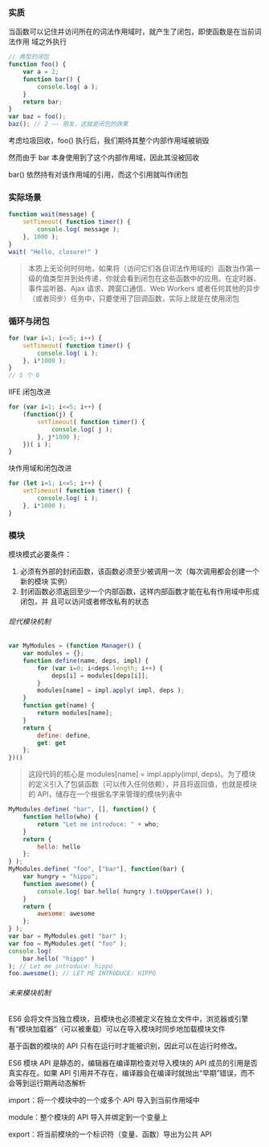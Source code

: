 ### 实质

当函数可以记住并访问所在的词法作用域时，就产生了闭包，即使函数是在当前词法作用
域之外执行

```javascript
// 典型的闭包
function foo() {
	var a = 2;
	function bar() {
		console.log( a );
	}
	return bar;
}
var baz = foo();
baz(); // 2 —— 朋友，这就是闭包的效果
```

考虑垃圾回收，foo() 执行后，我们期待其整个内部作用域被销毁

然而由于 bar 本身使用到了这个内部作用域，因此其没被回收

bar() 依然持有对该作用域的引用，而这个引用就叫作闭包

### 实际场景

```javascript
function wait(message) {
	setTimeout( function timer() {
		console.log( message );
	}, 1000 );
}
wait( "Hello, closure!" )
```

> 本质上无论何时何地，如果将（访问它们各自词法作用域的）函数当作第一级的值类型并到处传递，你就会看到闭包在这些函数中的应用。在定时器、事件监听器、Ajax 请求、跨窗口通信、Web Workers 或者任何其他的异步（或者同步）任务中，只要使用了回调函数，实际上就是在使用闭包

### 循环与闭包

```javascript
for (var i=1; i<=5; i++) {
	setTimeout( function timer() {
		console.log( i );
	}, i*1000 );
}
// 5 个 6
```

IIFE 闭包改进

```javascript
for (var i=1; i<=5; i++) {
	(function(j) {
		setTimeout( function timer() {
			console.log( j );
		}, j*1000 );
	})( i );
}
```

块作用域和闭包改进

```javascript
for (let i=1; i<=5; i++) {
	setTimeout( function timer() {
		console.log( i );
	}, i*1000 );
}
```

### 模块

模块模式必要条件：

1. 必须有外部的封闭函数，该函数必须至少被调用一次（每次调用都会创建一个新的模块
   实例）
2. 封闭函数必须返回至少一个内部函数，这样内部函数才能在私有作用域中形成闭包，并
   且可以访问或者修改私有的状态

###### 现代模块机制

```javascript
var MyModules = (function Manager() {
	var modules = {};
	function define(name, deps, impl) {
    	for (var i=0; i<deps.length; i++) {
			deps[i] = modules[deps[i]];
		}
		modules[name] = impl.apply( impl, deps );
	}
	function get(name) {
		return modules[name];
	}
	return {
		define: define,
		get: get
	};
})()
```

> 这段代码的核心是 modules[name] = impl.apply(impl, deps)。为了模块的定义引入了包装函数（可以传入任何依赖），并且将返回值，也就是模块的 API，储存在一个根据名字来管理的模块列表中

```javascript
MyModules.define( "bar", [], function() {
	function hello(who) {
		return "Let me introduce: " + who;
	}
	return {
		hello: hello
	};
} );
MyModules.define( "foo", ["bar"], function(bar) {
	var hungry = "hippo";
	function awesome() {
		console.log( bar.hello( hungry ).toUpperCase() );
	}
	return {
		awesome: awesome
	};
} );
var bar = MyModules.get( "bar" );
var foo = MyModules.get( "foo" );
console.log(
	bar.hello( "hippo" )
); // Let me introduce: hippo
foo.awesome(); // LET ME INTRODUCE: HIPPO
```

###### 未来模块机制

ES6 会将文件当独立模块，且模块也必须被定义在独立文件中，浏览器或引擎有“模块加载器”（可以被重载）可以在导入模块时同步地加载模块文件

基于函数的模块的 API  只有在运行时才能被识别，因此可以在运行时修改。

ES6 模块 API 是静态的，编辑器在编译期检查对导入模块的 API 成员的引用是否真实存在。如果 API 引用并不存在，编译器会在编译时就抛出“早期”错误，而不会等到运行期再动态解析

import：将一个模块中的一个或多个 API 导入到当前作用域中

module：整个模块的 API 导入并绑定到一个变量上

export：将当前模块的一个标识符（变量、函数）导出为公共 API